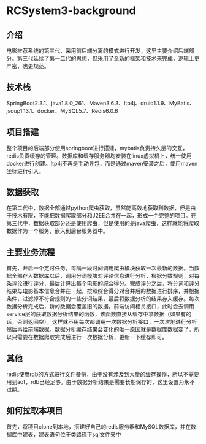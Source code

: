 # RCSystem3-background

## 介绍
电影推荐系统的第三代，采用前后端分离的模式进行开发，这里主要介绍后端部分。第三代延续了第一二代的思想，但采用了全新的框架和技术来完成，逻辑上更严密，也更规范。

## 技术栈
SpringBoot2.3.1、java1.8.0_261、Maven3.6.3、ltp4j、druid1.1.9、MyBatis、jsoup1.13.1、docker、MySQL5.7、Redis6.0.6

## 项目搭建
整个项目的后端部分使用springboot进行搭建，mybatis负责持久层的交互，redis负责缓存的管理。数据库和缓存服务器均安装在linux虚拟机上，统一使用docker进行创建。ltp4j不再是手动导包，而是通过maven安装之后，使用maven坐标进行引入。

## 数据获取
在第二代中，数据全部通过python爬虫获取，虽然能高效地获取到数据，但是由于技术有限，不能把数据爬取部分和J2EE合并在一起，形成一个完整的项目。在第三代中，数据获取部分还是使用爬虫，但是使用的是java爬虫，这样就能将爬取数据作为一个服务，嵌入到后台服务器中。

## 主要业务流程
首先，开启一个定时任务，每隔一段时间调用爬虫模块获取一次最新的数据。当数据全部存入数据库以后，调用分词模块对评论信息进行分析，根据分数规则，对每条评论进行评分，最后计算出每个电影的综合得分。完成评分之后，将分词和评分结果与电影基本信息合并在一起，按照综合得分对合并后的数据进行排序，并根据条件，过滤掉不符合规则的一些分词结果，最后将数据分析的结果存入缓存。每次数据分析完成后，新的数据会覆盖旧的数据。前端访问相关接口，此时会去调用service层的获取数据分析结果的函数，该函数直接从缓存中拿数据（如果有的话，否则返回空），这样就不用每次都调用一次数据分析接口，一次次地进行分析然后再给前端数据。数据分析缓存结果会变化的唯一原因就是数据库数据变了，所以只需要在数据爬取完成后进行一次数据分析，更新一下缓存即可。

## 其他
redis使用rdb的方式进行文件备份，由于没有涉及到大量的缓存操作，所以不需要用到aof，rdb已经足够。由于数据分析结果是需要长期保存的，这里设置为永不过期。

## 如何拉取本项目
首先，将项目clone到本地，搭建好自己的redis服务器和MySQL数据库，并在数据库中建表，建表语句位于类路径下sql文件夹中